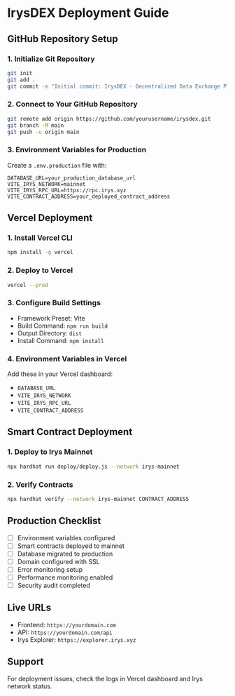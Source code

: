 # IrysDEX Deployment Guide

## GitHub Repository Setup

### 1. Initialize Git Repository
```bash
git init
git add .
git commit -m "Initial commit: IrysDEX - Decentralized Data Exchange Platform"
```

### 2. Connect to Your GitHub Repository
```bash
git remote add origin https://github.com/yourusername/irysdex.git
git branch -M main
git push -u origin main
```

### 3. Environment Variables for Production
Create a `.env.production` file with:
```
DATABASE_URL=your_production_database_url
VITE_IRYS_NETWORK=mainnet
VITE_IRYS_RPC_URL=https://rpc.irys.xyz
VITE_CONTRACT_ADDRESS=your_deployed_contract_address
```

## Vercel Deployment

### 1. Install Vercel CLI
```bash
npm install -g vercel
```

### 2. Deploy to Vercel
```bash
vercel --prod
```

### 3. Configure Build Settings
- Framework Preset: Vite
- Build Command: `npm run build`
- Output Directory: `dist`
- Install Command: `npm install`

### 4. Environment Variables in Vercel
Add these in your Vercel dashboard:
- `DATABASE_URL`
- `VITE_IRYS_NETWORK`
- `VITE_IRYS_RPC_URL`
- `VITE_CONTRACT_ADDRESS`

## Smart Contract Deployment

### 1. Deploy to Irys Mainnet
```bash
npx hardhat run deploy/deploy.js --network irys-mainnet
```

### 2. Verify Contracts
```bash
npx hardhat verify --network irys-mainnet CONTRACT_ADDRESS
```

## Production Checklist

- [ ] Environment variables configured
- [ ] Smart contracts deployed to mainnet
- [ ] Database migrated to production
- [ ] Domain configured with SSL
- [ ] Error monitoring setup
- [ ] Performance monitoring enabled
- [ ] Security audit completed

## Live URLs
- Frontend: `https://yourdomain.com`
- API: `https://yourdomain.com/api`
- Irys Explorer: `https://explorer.irys.xyz`

## Support
For deployment issues, check the logs in Vercel dashboard and Irys network status.